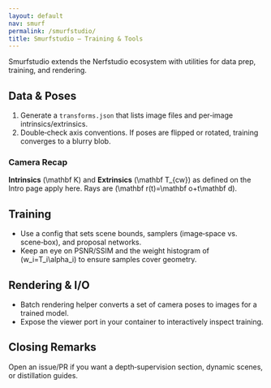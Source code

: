 ```yaml
---
layout: default
nav: smurf
permalink: /smurfstudio/
title: Smurfstudio — Training & Tools
---
```



Smurfstudio extends the Nerfstudio ecosystem with utilities for data prep, training, and rendering.


## Data & Poses


1. Generate a `transforms.json` that lists image files and per‑image intrinsics/extrinsics.
2. Double‑check axis conventions. If poses are flipped or rotated, training converges to a blurry blob.


### Camera Recap


**Intrinsics** \(\mathbf K\) and **Extrinsics** \(\mathbf T_{cw}\) as defined on the Intro page apply here. Rays are \(\mathbf r(t)=\mathbf o+t\mathbf d\).


## Training


- Use a config that sets scene bounds, samplers (image‑space vs. scene‑box), and proposal networks.
- Keep an eye on PSNR/SSIM and the weight histogram of \(w_i=T_i\alpha_i\) to ensure samples cover geometry.


## Rendering & I/O


- Batch rendering helper converts a set of camera poses to images for a trained model.
- Expose the viewer port in your container to interactively inspect training.


## Closing Remarks


Open an issue/PR if you want a depth‑supervision section, dynamic scenes, or distillation guides.